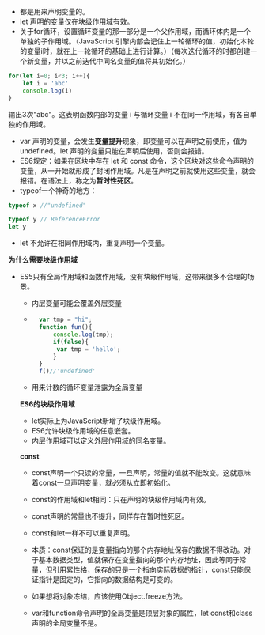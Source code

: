 - 都是用来声明变量的。
- let 声明的变量仅在块级作用域有效。
- 关于for循环，设置循环变量的那一部分是一个父作用域，而循环体内是一个单独的子作用域。（JavaScript 引擎内部会记住上一轮循环的值，初始化本轮的变量i时，就在上一轮循环的基础上进行计算。）（每次迭代循环的时都创建一个新变量，并以之前迭代中同名变量的值将其初始化。）
```js
for(let i=0; i<3; i++){
    let i = 'abc'
    console.log(i)
}
```
输出3次"abc"。这表明函数内部的变量 i 与循环变量 i 不在同一作用域，有各自单独的作用域。
- var 声明的变量，会发生**变量提升**现象，即变量可以在声明之前使用，值为 undefined。let 声明的变量只能在声明后使用，否则会报错。
- ES6规定：如果在区块中存在 let 和 const 命令，这个区块对这些命令声明的变量，从一开始就形成了封闭作用域。凡是在声明之前就使用这些变量，就会报错。在语法上，称之为**暂时性死区**。
- typeof一个神奇的地方：
```js
typeof x //"undefined"

typeof y // ReferenceError
let y
```
- let 不允许在相同作用域内，重复声明一个变量。

**为什么需要块级作用域**
- ES5只有全局作用域和函数作用域，没有块级作用域，这带来很多不合理的场景。
    - 内层变量可能会覆盖外层变量
    - ```js
        var tmp = "hi";
        function fun(){
            console.log(tmp);
            if(false){
             var tmp = 'hello';   
            }
        }
        f()//'undefined'
        ```
    -  用来计数的循环变量泄露为全局变量
    
    **ES6的块级作用域**
    - let实际上为JavaScript新增了块级作用域。
    - ES6允许块级作用域的任意嵌套。
    - 内层作用域可以定义外层作用域的同名变量。
    
    **const**
    - const声明一个只读的常量，一旦声明，常量的值就不能改变。这就意味着const一旦声明变量，就必须从立即初始化。
    - const的作用域和let相同：只在声明的块级作用域内有效。
    - const声明的常量也不提升，同样存在暂时性死区。
    - const和let一样不可以重复声明。
    - 本质：const保证的是变量指向的那个内存地址保存的数据不得改动。对于基本数据类型，值就保存在变量指向的那个内存地址，因此等同于常量，但引用累性格，保存的只是一个指向实际数据的指针，const只能保证指针是固定的，它指向的数据结构是可变的。
    - 如果想将对象冻结，应该使用Object.freeze方法。
    
    - var和function命令声明的全局变量是顶层对象的属性，let const和class声明的全局变量不是。